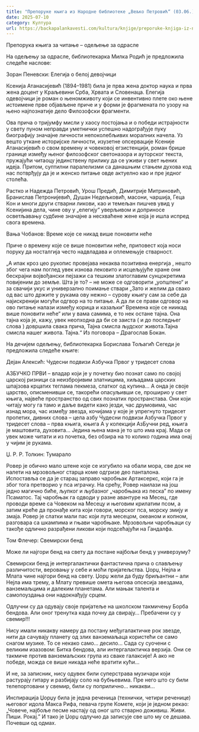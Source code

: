```yaml
---
title: "Препоруке књига из Народне библиотеке „Вељко Петровић“ (03.06.)"
date: 2025-07-10
category: Култура
url: https://backapalankavesti.com/kultura/knjige/preporuke-knjiga-iz-narodne-biblioteke-veljko-petrovic-03-06/
---
```


Препорука књига за читање – одељење за одрасле

На одељењу за одрасле, библиотекарка Милка Родић је предложила следеће наслове:

Зоран Пеневски: Елегија о белој девојчици

Ксенија Атанасијевић (1894–1981) била је прва жена доктор наука и прва жена доцент у Краљевини Срба, Хрвата и Словенаца. Елегија одевојчици је роман о њеномживоту који се инвентивно плете око њене истоимене прве објављене приче и у форми је фрагмената по узору на њено најпознатије дело Филозофски фрагменти.

Ова прича о тријумфу мисли у хаосу постојања и о победи истрајности у свету пуном неправди уметнички успешно надограђује пуку биографију значајне личности непоколебљивих моралних начела. Уз вешто уткане историјске личности, изузетне опсервације Ксеније Атанасијевић о свом времену и човековој егзистенцији, роман брише границе између њеног филозофског светоназора и ауторског текста, пружајући читаоцу јединствену прилику да се уживи у свет њених идеја. Притом, суптилни паралелизми са данашњим стањем духова код нас потврђују да је и женско питање овде актуелно као и пре једног столећа.

Растко и Надежда Петровић, Урош Предић, Димитрије Митриновић, Бранислав Петронијевић, Душан Недељковић, масони, чаршија, Геца Кон и многи други стварни ликови, као и темељан пишчев увид у Ксенијина дела, чине ову у „елегију“ уверљивом и доприносе осветљавању судбине значајне а несхваћене жене која је ишла испред свога времена.

Вања Чобанов: Време које се никад више поновити неће

Приче о времену које се више поновитии неће, приповест која носи поруку да носталгија често надвладава и оплемењује стварност.

„А ипак кроз цео рукопис провејава некаква позитивна енергија , нешто због чега нам поглед увек изнова лековито и исцељујуће хране они бескрајни војвођански пејзажи са тешким златоглавим сунцокретима повијеним до земље. Шта је то? – не може се одговорити „уопштено“ и за свачији укус и универзално поимање ствари „Зато и желим да свако од вас што држите у рукама ову нежно – сурову књигу сам за себе да најискренији могући одгвор на то питање. А да ли се прави одговор на ово питање налази између корица и казаљки“ Времена које се ниикад више поновити неће“ или у вама самима, е то нек остане тајна. Она тајна која је, кажу, увек неопходна да би се заиста ( и до последњег слова ) довршила свака прича, Тајна смисла људског живота.Тајна смисла нашег живота. Тајна.“ Из поговора – Драгослав Бокан.

На дечијем одељењу, библиотекарка Борислава Тољагић Сегеди је предложила следеће књиге:

Дејан Алексић: Чудесни подвизи Азбучка Првог у тридесет слова

АЗБУЧКО ПРВИ – владар који је у почетку био познат само по својој царској ризници са неизбројивим златницима, хиљадама царских шпајзова крцатих теглама пекмеза, слатког од купина… А онда је своје царство, описменивши се, такорећи опасуљивши се, проширио у свет књига, највеће пространство од свих познатих пространстава. Они који читају могу га тамо и даље видети како језди, час друмовима, час изнад мора, час између звезда, кочијама у које је упрегнуто тридесет пропетих, дивних слова – цела азбу Чудесни подвизи Азбучка Првог у тридесет слова – прва књига, књига А у колекцији АзБучни ред, књига је маштовита, духовита… Једина њена мана је то што има крај. Мада се увек може читати и из почетка, без обзира на то колико година има онај у чијим је рукама.

Џ. Р. Р. Толкин: Тумарало

Ровер је обично мало штене које се изгубило на обали мора, све док не налети на мрзовољног старца коме одгризе део панталона. Испоставља се да је старац заправо чаробњак Артаксеркс, који га је због тога претворио у пса играчку. На срећу, Ровер наилази на још једно магично биће, љупког и љубазног „чаробњака из песка” по имену Псаматос. Тај чаробњак га одводи у разне авантуре на Месец, где проводи време са Човеком на Месецу и његовим крилатим псом, а затим креће да пронађе кита који говори, морског пса, морску змију и змаја. Ровер је слатки мали пас који лута месецом, океаном и копном, разговара са шкампима и гњави чаробњаке. Мрзовољни
чаробњаци су такође одлично разрађени ликови који подсећајући на Гандалфа.

Том Флечер: Свемирски бенд

Може ли најгори бенд на свету да постане најбољи бенд у универзуму?

Свемирски бенд је интергалактички фантастична прича о слављењу различитости, веровању у себе и моћи пријатељства. Џорџ, Нејла и Млата чине најгори бенд на свету. Џорџ жели да буду бриљантни – али Нејла има трему, а Млату превише омета његова опсесија звездама, ванземаљцима и далеким планетама. Али мањак талента и самопоуздања они надокнађују срцем.

Одлучни су да одувају своје пријатеље на школском такмичењу Борба бендова. Али оног тренутка када почну да свирају… Пребачени су у свемир!!!

Нису имали никакву намеру да постану међугалактичке рок звезде, нити да сачувају планету од злих ванземаљаца користећи се само снагом музике. То се некако само… десило… Сада су суочени с великим изазовом: Битка бендова, али интергалактичка верзија. Они се такмиче против ванземаљских група из сваке галаксије! А ако не победе, можда се више никада неће вратити кући…

И не, за записник, нису одувек били суперстрава музичари који растурају гитару и разбијају соло на бубњевима. Пре него што су били телепортовани у свемир, били су поприлично… никакви…

Инспирација Џорџу била је једна реченица (технички, четири реченице) његовог идола Макса Рифа, певача групе Комете, који је једном рекао: „Човече, најбоље песме настају од оног што стварно доживиш. Живи. Пиши. Рокај.” И тако је Џорџ одлучио да записује све што му се дешава. Почевши од одмах.
